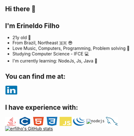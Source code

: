 ## Hi there 👋
## I'm Erineldo Filho
- 21y old :robot:	
- From Brazil, Northeast :brazil: :sunglasses:
- Love Music, Computers, Programming, Problem solving 🤡
- Studying Computer Science - IFCE :computer:
- I'm currently learning: NodeJs, Js, Java 🌱
## You can find me at:

<a href="https://www.linkedin.com/in/erxfilho/" target="_blank">
  <img align="center" width="40" height="30" src="https://raw.githubusercontent.com/devicons/devicon/master/icons/linkedin/linkedin-original.svg" alt="erfilho_linkedin"></img>
</a> <br>

## I have experience with:
<code><img align="center" height="30" width="40" style="max-width: 100%;" alt="java" src="https://raw.githubusercontent.com/devicons/devicon/master/icons/java/java-plain.svg"></code>
<code><img align="center" height="30" width="40" style="max-width: 100%;" alt="c" src="https://raw.githubusercontent.com/devicons/devicon/master/icons/c/c-plain.svg"></code>
<code><img align="center" height="30" width="40" style="max-width: 100%;" alt="html" src="https://raw.githubusercontent.com/devicons/devicon/master/icons/html5/html5-plain.svg"></code>
<code><img align="center" height="30" width="40" style="max-width: 100%;" alt="css" src="https://raw.githubusercontent.com/devicons/devicon/master/icons/css3/css3-plain.svg"></code>
<code><img align="center" height="30" width="40" style="max-width: 100%;" alt="js" src="https://raw.githubusercontent.com/devicons/devicon/master/icons/javascript/javascript-plain.svg"></code>
<code><img align="center" height="30" width="40" style="max-width: 100%;" alt="jquery" src="https://raw.githubusercontent.com/devicons/devicon/master/icons/jquery/jquery-plain.svg"></code>
<code><img align="center" height="30" width="40" style="max-width: 100%;" alt="nodejs" src="https://cdn.jsdelivr.net/gh/devicons/devicon/icons/nodejs/nodejs-original.svg"></code>
<code><img align="center" height="30" width="40" style="max-width: 100%;" alt="mysql" src="https://raw.githubusercontent.com/devicons/devicon/master/icons/mysql/mysql-plain.svg"></code><br>
[![erfilho's GitHub stats](https://github-readme-stats.vercel.app/api?username=erfilho)](https://github.com/anuraghazra/github-readme-stats)
<!--
**erfilho/erfilho** is a ✨ _special_ ✨ repository because its `README.md` (this file) appears on your GitHub profile.

Here are some ideas to get you started:

- 🔭 I’m currently working on ...
- 🌱 I’m currently learning ...
- 👯 I’m looking to collaborate on ...
- 🤔 I’m looking for help with ...
- 💬 Ask me about ...
- 📫 How to reach me: ...
- 😄 Pronouns: ...
- ⚡ Fun fact: ...
-->
